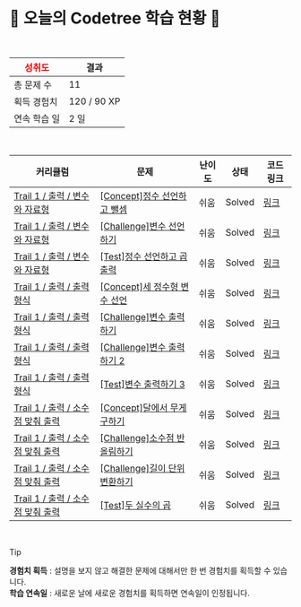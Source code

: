 # 🌲 오늘의 Codetree 학습 현황 🌲

<br />

| <span style="color:red;display:block;text-align:center;"> **성취도**</span> | 결과 |
|---|---|
| 총 문제 수 | 11 |
| 획득 경험치 | 120 / 90 XP |
| 연속 학습 일 | 2 일 |

<br />

|커리큘럼|문제|난이도|상태|코드 링크|
|---|---|---|---|---|
|[Trail 1 / 출력 / 변수와 자료형](https://https://en.codetree.ai/trail-info/novice-low/)|[[Concept]정수 선언하고 뺄셈](https://https://en.codetree.ai/trails/complete/curated-cards/intro-define-numbers-and-substract/)|쉬움|Solved|[링크](https://github.com/BoHyun-Choi-0320/codetree-TILs/blob/main/250109/%EC%A0%95%EC%88%98%20%EC%84%A0%EC%96%B8%ED%95%98%EA%B3%A0%20%EB%BA%84%EC%85%88/define-numbers-and-substract.py)|
|[Trail 1 / 출력 / 변수와 자료형](https://https://en.codetree.ai/trail-info/novice-low/)|[[Challenge]변수 선언하기](https://https://en.codetree.ai/trails/complete/curated-cards/challenge-declaring-variables/)|쉬움|Solved|[링크](https://github.com/BoHyun-Choi-0320/codetree-TILs/blob/main/250109/%EB%B3%80%EC%88%98%20%EC%84%A0%EC%96%B8%ED%95%98%EA%B8%B0/declaring-variables.py)|
|[Trail 1 / 출력 / 변수와 자료형](https://https://en.codetree.ai/trail-info/novice-low/)|[[Test]정수 선언하고 곱 출력](https://https://en.codetree.ai/trails/complete/curated-cards/test-Declare-an-integer-and-print-the-multiplication/)|쉬움|Solved|[링크](https://github.com/BoHyun-Choi-0320/codetree-TILs/blob/main/250109/%EC%A0%95%EC%88%98%20%EC%84%A0%EC%96%B8%ED%95%98%EA%B3%A0%20%EA%B3%B1%20%EC%B6%9C%EB%A0%A5/Declare-an-integer-and-print-the-multiplication.py)|
|[Trail 1 / 출력 / 출력 형식](https://https://en.codetree.ai/trail-info/novice-low/)|[[Concept]세 정수형 변수 선언](https://https://en.codetree.ai/trails/complete/curated-cards/intro-declaration-of-three-natural-numbers/)|쉬움|Solved|[링크](https://github.com/BoHyun-Choi-0320/codetree-TILs/blob/main/250109/%EC%84%B8%20%EC%A0%95%EC%88%98%ED%98%95%20%EB%B3%80%EC%88%98%20%EC%84%A0%EC%96%B8/declaration-of-three-natural-numbers.py)|
|[Trail 1 / 출력 / 출력 형식](https://https://en.codetree.ai/trail-info/novice-low/)|[[Challenge]변수 출력하기](https://https://en.codetree.ai/trails/complete/curated-cards/challenge-outputing-variables/)|쉬움|Solved|[링크](https://github.com/BoHyun-Choi-0320/codetree-TILs/blob/main/250109/%EB%B3%80%EC%88%98%20%EC%B6%9C%EB%A0%A5%ED%95%98%EA%B8%B0/outputing-variables.py)|
|[Trail 1 / 출력 / 출력 형식](https://https://en.codetree.ai/trail-info/novice-low/)|[[Challenge]변수 출력하기 2](https://https://en.codetree.ai/trails/complete/curated-cards/challenge-outputing-variables-2/)|쉬움|Solved|[링크](https://github.com/BoHyun-Choi-0320/codetree-TILs/blob/main/250109/%EB%B3%80%EC%88%98%20%EC%B6%9C%EB%A0%A5%ED%95%98%EA%B8%B0%202/outputing-variables-2.py)|
|[Trail 1 / 출력 / 출력 형식](https://https://en.codetree.ai/trail-info/novice-low/)|[[Test]변수 출력하기 3](https://https://en.codetree.ai/trails/complete/curated-cards/test-outputing-variables-3/)|쉬움|Solved|[링크](https://github.com/BoHyun-Choi-0320/codetree-TILs/blob/main/250109/%EB%B3%80%EC%88%98%20%EC%B6%9C%EB%A0%A5%ED%95%98%EA%B8%B0%203/outputing-variables-3.py)|
|[Trail 1 / 출력 / 소수점 맞춰 출력](https://https://en.codetree.ai/trail-info/novice-low/)|[[Concept]달에서 무게 구하기](https://https://en.codetree.ai/trails/complete/curated-cards/intro-weight-on-the-moon/)|쉬움|Solved|[링크](https://github.com/BoHyun-Choi-0320/codetree-TILs/blob/main/250109/%EB%8B%AC%EC%97%90%EC%84%9C%20%EB%AC%B4%EA%B2%8C%20%EA%B5%AC%ED%95%98%EA%B8%B0/weight-on-the-moon.py)|
|[Trail 1 / 출력 / 소수점 맞춰 출력](https://https://en.codetree.ai/trail-info/novice-low/)|[[Challenge]소수점 반올림하기](https://https://en.codetree.ai/trails/complete/curated-cards/challenge-rounding-decimal-points/)|쉬움|Solved|[링크](https://github.com/BoHyun-Choi-0320/codetree-TILs/blob/main/250109/%EC%86%8C%EC%88%98%EC%A0%90%20%EB%B0%98%EC%98%AC%EB%A6%BC%ED%95%98%EA%B8%B0/rounding-decimal-points.py)|
|[Trail 1 / 출력 / 소수점 맞춰 출력](https://https://en.codetree.ai/trail-info/novice-low/)|[[Challenge]길이 단위 변환하기](https://https://en.codetree.ai/trails/complete/curated-cards/challenge-change-length-unit/)|쉬움|Solved|[링크](https://github.com/BoHyun-Choi-0320/codetree-TILs/blob/main/250109/%EA%B8%B8%EC%9D%B4%20%EB%8B%A8%EC%9C%84%20%EB%B3%80%ED%99%98%ED%95%98%EA%B8%B0/change-length-unit.py)|
|[Trail 1 / 출력 / 소수점 맞춰 출력](https://https://en.codetree.ai/trail-info/novice-low/)|[[Test]두 실수의 곱](https://https://en.codetree.ai/trails/complete/curated-cards/test-the-product-of-two-real-numbers/)|쉬움|Solved|[링크](https://github.com/BoHyun-Choi-0320/codetree-TILs/blob/main/250109/%EB%91%90%20%EC%8B%A4%EC%88%98%EC%9D%98%20%EA%B3%B1/the-product-of-two-real-numbers.py)|


<br />

> [!TIP]
> **경험치 획득** : 설명을 보지 않고 해결한 문제에 대해서만 한 번 경험치를 획득할 수 있습니다.  
> **학습 연속일** : 새로운 날에 새로운 경험치를 획득하면 연속일이 인정됩니다.

